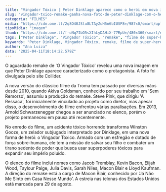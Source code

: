 ```yaml
---
title: "Vingador Tóxico | Peter Dinklage aparece como o herói em nova imagem do remake"
slug: "vingador-txico-remake-ganha-nova-foto-de-peter-dinklage-com-o-heri-confira"
categoria: "FILMES"
midia: "https://cdn.ome.lt/2q8O40JSlu8LTAyZuH5n6bIUSP8=/987x0/smart/uploads/conteudo/fotos/vingador-toxico.png"
tipoMidia: "imagem"
thumb: "https://cdn.ome.lt/f-oNq7IbO5sXIhLyDAHiX-77RpU=/480x360/smart/extras/conteudos/vingador-toxico.png"
tags: ["Peter Dinklage", "Vingador Tóxico", "remake", "filme de super-herói", "Macon Blair", "Troma", "Kevin Bacon", "estreia em agosto"]
keywords: "Peter Dinklage, Vingador Tóxico, remake, filme de super-herói, Macon Blair, Troma, Kevin Bacon, estreia em agosto"
author: "Ana Luiza"
data: "2025-04-11T18:14:22.579Z"
---
```


O aguardado remake de 'O Vingador Tóxico' revelou uma nova imagem em que Peter Dinklage aparece caracterizado como o protagonista. A foto foi divulgada pelo site Collider.

A nova versão do clássico filme da Troma tem passado por diversas mãos desde 2010, quando Akiva Goldsman, conhecido por seu trabalho em 'Sem Remorso', assumiu a produção do remake. Steve Pink, que dirigiu 'A Ressaca', foi inicialmente vinculado ao projeto como diretor, mas apesar disso, o desenvolvimento do filme enfrentou várias paralisações. Em 2013, Arnold Schwarzenegger chegou a ser anunciado no elenco, porém o projeto permaneceu em pausa até recentemente.

No enredo do filme, um acidente tóxico horrendo transforma Winston Gooze, um zelador subjugado interpretado por Dinklage, em uma nova forma de herói: o Vingador Tóxico. Armado com um esfregão e dotado de força sobre-humana, ele tem a missão de salvar seu filho e combater um tirano sedento de poder que busca usar superpoderes tóxicos para expandir seu império poluído.

O elenco do filme inclui nomes como Jacob Tremblay, Kevin Bacon, Elijah Wood, Taylour Paige, Julia Davis, Sarah Niles, Macon Blair e Lloyd Kaufman. A direção do remake está a cargo de Macon Blair, conhecido por 'Já Não Me Sinto em Casa Nesse Mundo'. A estreia nas telonas dos Estados Unidos está marcada para 29 de agosto.
